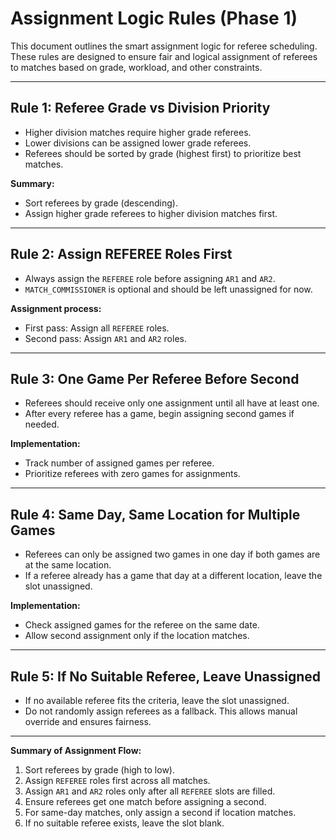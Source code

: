 # Assignment Logic Rules (Phase 1)

This document outlines the smart assignment logic for referee scheduling. These rules are designed to ensure fair and logical assignment of referees to matches based on grade, workload, and other constraints.

---

## Rule 1: Referee Grade vs Division Priority

* Higher division matches require higher grade referees.
* Lower divisions can be assigned lower grade referees.
* Referees should be sorted by grade (highest first) to prioritize best matches.

**Summary:**

* Sort referees by grade (descending).
* Assign higher grade referees to higher division matches first.

---

## Rule 2: Assign REFEREE Roles First

* Always assign the `REFEREE` role before assigning `AR1` and `AR2`.
* `MATCH_COMMISSIONER` is optional and should be left unassigned for now.

**Assignment process:**

* First pass: Assign all `REFEREE` roles.
* Second pass: Assign `AR1` and `AR2` roles.

---

## Rule 3: One Game Per Referee Before Second

* Referees should receive only one assignment until all have at least one.
* After every referee has a game, begin assigning second games if needed.

**Implementation:**

* Track number of assigned games per referee.
* Prioritize referees with zero games for assignments.

---

## Rule 4: Same Day, Same Location for Multiple Games

* Referees can only be assigned two games in one day if both games are at the same location.
* If a referee already has a game that day at a different location, leave the slot unassigned.

**Implementation:**

* Check assigned games for the referee on the same date.
* Allow second assignment only if the location matches.

---

## Rule 5: If No Suitable Referee, Leave Unassigned

* If no available referee fits the criteria, leave the slot unassigned.
* Do not randomly assign referees as a fallback. This allows manual override and ensures fairness.

---

**Summary of Assignment Flow:**

1. Sort referees by grade (high to low).
2. Assign `REFEREE` roles first across all matches.
3. Assign `AR1` and `AR2` roles only after all `REFEREE` slots are filled.
4. Ensure referees get one match before assigning a second.
5. For same-day matches, only assign a second if location matches.
6. If no suitable referee exists, leave the slot blank.
